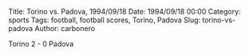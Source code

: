 Title: Torino vs. Padova, 1994/09/18
Date: 1994/09/18 00:00
Category: sports
Tags: football, football scores, Torino, Padova
Slug: torino-vs-padova
Author: carbonero


Torino 2 - 0 Padova
